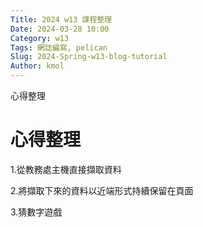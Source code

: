 ```yaml
---
Title: 2024 w13 課程整理
Date: 2024-03-28 10:00
Category: w13
Tags: 網誌編寫, pelican
Slug: 2024-Spring-w13-blog-tutorial
Author: kmol
---
```

心得整理

<!-- PELICAN_END_SUMMARY -->
# 心得整理

1.從教務處主機直接擷取資料

2.將擷取下來的資料以近端形式持續保留在頁面

3.猜數字遊戲